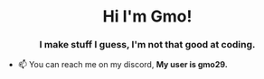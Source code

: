 <h1 align="center">Hi I'm Gmo!</h1>
<h3 align="center">I make stuff I guess, I'm not that good at coding.</h3>

- 📫 You can reach me on my discord, **My user is gmo29.**
